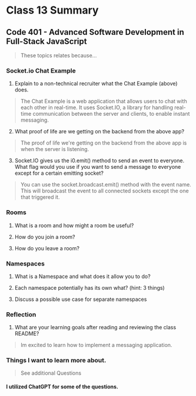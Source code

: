 # Class 13 Summary
## Code 401 - Advanced Software Development in Full-Stack JavaScript

> These topics relates because...

### Socket.io Chat Example
1. Explain to a non-technical recruiter what the Chat Example (above) does.
> The Chat Example is a web application that allows users to chat with each other in real-time. It uses Socket.IO, a library for handling real-time communication between the server and clients, to enable instant messaging.
2. What proof of life are we getting on the backend from the above app?
> The proof of life we're getting on the backend from the above app is when the server is listening.
3. Socket.IO gives us the i0.emit() method to send an event to everyone. What flag would you use if you want to send a message to everyone except for a certain emitting socket?
> You can use the socket.broadcast.emit() method with the event name. This will broadcast the event to all connected sockets except the one that triggered it.

### Rooms
1. What is a room and how might a room be useful?
> 
2. How do you join a room?
> 
3. How do you leave a room?
> 

### Namespaces
1. What is a Namespace and what does it allow you to do?
> 
2. Each namespace potentially has its own what? (hint: 3 things)
> 
3. Discuss a possible use case for separate namespaces
> 

### Reflection
1. What are your learning goals after reading and reviewing the class README?
> Im excited to learn how to implement a messaging application.

### Things I want to learn more about.
> See additional Questions

#### I utilized ChatGPT for some of the questions.